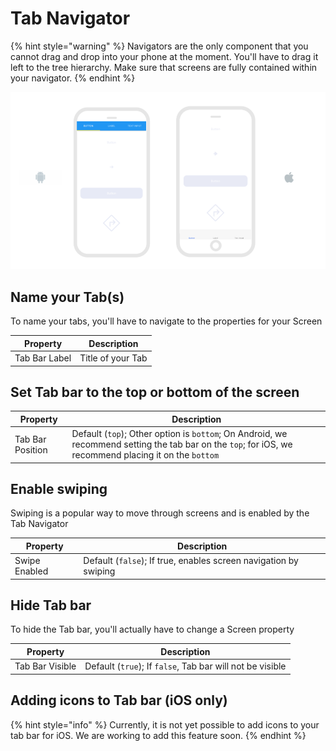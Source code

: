 # Tab Navigator

{% hint style="warning" %}
Navigators are the only component that you cannot drag and drop into your phone at the moment. You'll have to drag it left to the tree hierarchy. Make sure that screens are fully contained within your navigator.
{% endhint %}

![On Android, the tab bar is usually oriented at the top of the screen. On iOS, it is usually on the bottom.](../../../../.gitbook/assets/thunkable-documentation-exhibits-82.png)

## Name your Tab\(s\)

To name your tabs, you'll have to navigate to the properties for your Screen

| Property | Description |
| --- | --- |
| Tab Bar Label | Title of your Tab |

## Set Tab bar to the top or bottom of the screen

| Property | Description |
| --- | --- |
| Tab Bar Position | Default \(`top`\); Other option is `bottom`; On Android, we recommend setting the tab bar on the `top`; for iOS, we recommend placing it on the `bottom` |

## Enable swiping

 Swiping is a popular way to move through screens and is enabled by the Tab Navigator

| Property | Description |
| --- | --- |
| Swipe Enabled | Default \(`false`\); If true, enables screen navigation by swiping |

## **Hide Tab bar**

To hide the Tab bar, you'll actually have to change a Screen property

| Property | Description |
| --- | --- |
| Tab Bar Visible | Default \(`true`\); If `false`, Tab bar will not be visible |

## Adding icons to Tab bar \(iOS only\)

{% hint style="info" %}
Currently, it is not yet possible to add icons to your tab bar for iOS. We are working to add this feature soon.
{% endhint %}

